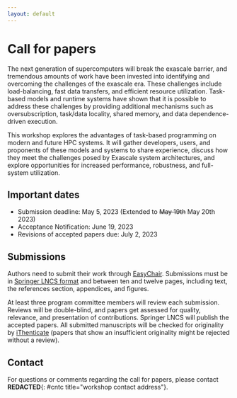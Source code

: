 ```yaml
---
layout: default
---
```

# Call for papers

The next generation of supercomputers will break the exascale barrier, and tremendous amounts of work have been invested into identifying and overcoming the challenges of the exascale era. These challenges include load-balancing, fast data transfers, and efficient resource utilization. Task-based models and runtime systems have shown that it is possible to address these challenges by providing additional mechanisms such as oversubscription, task/data locality, shared memory, and data dependence-driven execution.

This workshop explores the advantages of task-based programming on modern and future HPC systems. It will gather developers, users, and proponents of these models and systems to share experience, discuss how they meet the challenges posed by Exascale system architectures, and explore opportunities for increased performance, robustness, and full-system utilization.



## Important dates

* Submission deadline: May 5, 2023 (Extended to ~~May 19th~~ May 20th 2023)
* Acceptance Notification: June 19, 2023
* Revisions of accepted papers due: July 2, 2023

## Submissions
Authors need to submit their work through [EasyChair](https://easychair.org/my/conference?conf=europar2023workshops). Submissions must be in [Springer LNCS format](https://www.springer.com/gp/computer-science/lncs/conference-proceedings-guidelines) and between ten and twelve pages, including text, the references section, appendices, and figures.

At least three program committee members will review each submission. Reviews will be double-blind, and papers get assessed for quality, relevance, and presentation of contributions. Springer LNCS will publish the accepted papers.
All submitted manuscripts will be checked for originality by [iThenticate](https://www.ithenticate.com/) (papers that show an insufficient originality might be rejected without a review). 


## Contact

For questions or comments regarding the call for papers, please contact **REDACTED**{: #cntc title="workshop contact address"}.

<script type="text/javascript">
var d = "abcdefghijklmnopqrstuvwxyzABCDEFGHIJKLMNOPQRSTUVWXYZ0123456789@_-+.";
var s = "FU4SEFKOYg9osdgvuCAuLFX"
var r = ""
for (var i = 0; i < s.length; i++) r += d.charAt((((d.indexOf(s.charAt(i)) - (3 * i + 31)) + 3 * d.length) % d.length));
document.getElementById("cntc").textContent = r;
</script>
